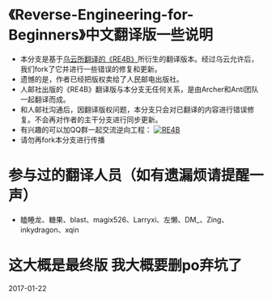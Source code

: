 《Reverse-Engineering-for-Beginners》中文翻译版一些说明
=

- 本分支是基于[乌云所翻译的《RE4B》](https://github.com/woolabs/Reverseng)所衍生的翻译版本。经过乌云允许后，我们fork了它并进行一些错误的修复和更新。
- 遗憾的是，作者已经把版权卖给了人民邮电出版社。
- 人邮社出版的《RE4B》翻译版与本分支无任何关系，是由Archer和Anti团队一起翻译而成。
- 和人邮社沟通后，因翻译版权问题，本分支只会对已翻译的内容进行错误修复。不会再对作者的主干分支进行同步更新。
- 有兴趣的可以加QQ群一起交流逆向工程： [![RE4B](http://pub.idqqimg.com/wpa/images/group.png)](http://shang.qq.com/wpa/qunwpa?idkey=b1518dd16038d83086bcbe7847125e465447c3f7d990868f85a6d8df66c8c8e9)
- 请勿再fork本分支进行传播

# 参与过的翻译人员（如有遗漏烦请提醒一声）

-  瞌睡龙、糖果、blast、magix526、Larryxi、左懒、DM_、Zing、inkydragon、xqin

# 这大概是最终版 我大概要删po弃坑了
2017-01-22

